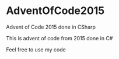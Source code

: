 # AdventOfCode2015
Advent of Code 2015 done in CSharp

This is advent of code from 2015 done in C#

Feel free to use my code

